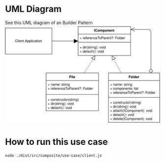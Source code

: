 # UML Diagram
See this UML diagram of an Builder Pattern
![The UML diagram for composite](./composite_example.svg)

# How to run this use case
`node ./dist/src/composite/use-case/client.js`
